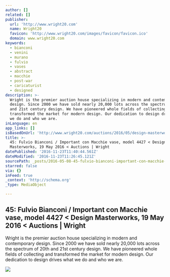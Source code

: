 ```yaml
---
author: []
related: []
publisher:
  url: 'http://www.wright20.com'
  name: Wright20
  favicon: 'http://www.wright20.com/images/favicon/favicon.ico'
  domain: www.wright20.com
keywords:
  - bianconi
  - venini
  - murano
  - fulvio
  - vases
  - abstract
  - macchie
  - post-war
  - caricaturist
  - designed
description: >-
  Wright is the premier auction house specializing in modern and contemporary
  design. Since 2000 we have sold nearly 20,000 lots across the spectrum of 20th
  and 21st century design. We have pioneered whole fields of collecting and
  transformed the market for modern design. Our dedication to design drives what
  we do and who we are.
inLanguage: en
app_links: []
isBasedOnUrl: 'http://www.wright20.com/auctions/2016/05/design-masterworks/45'
title: >-
  45: Fulvio Bianconi / Important con Macchie vase, model 4427 < Design
  Masterworks, 19 May 2016 < Auctions | Wright
datePublished: '2016-11-23T11:40:44.561Z'
dateModified: '2016-11-23T11:26:45.121Z'
sourcePath: _posts/2016-05-08-45-fulvio-bianconi-important-con-macchie-vase-model-4427.md
starred: false
via: {}
inFeed: true
_context: 'http://schema.org'
_type: MediaObject

---
```

<article style=""><h1>45: Fulvio Bianconi / Important con Macchie vase, model 4427 &lt; Design Masterworks, 19 May 2016 &lt; Auctions | Wright</h1><p>Wright is the premier auction house specializing in modern and contemporary design. Since 2000 we have sold nearly 20,000 lots across the spectrum of 20th and 21st century design. We have pioneered whole fields of collecting and transformed the market for modern design. Our dedication to design drives what we do and who we are.</p><img src="http://www.wright20.com/assets/images/auctions/YAA2/lit/45/45.jpg" /></article>